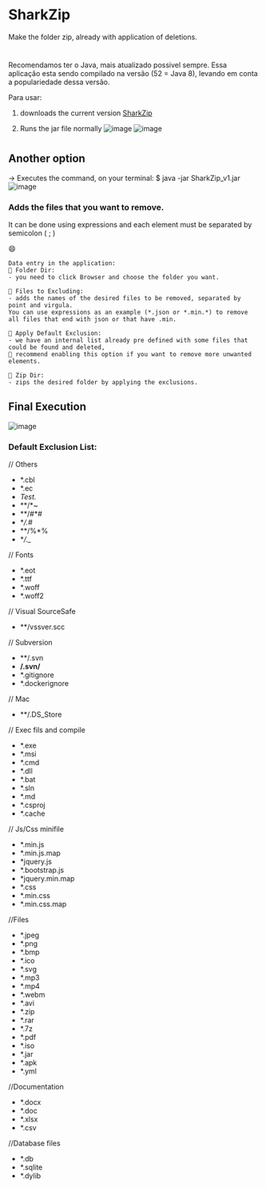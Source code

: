 # SharkZip
Make the folder zip, already with application of deletions.


#
Recomendamos ter o Java, mais atualizado possivel sempre. 
Essa aplicação esta sendo compilado na versão (52 = Java 8), levando em conta a populariedade dessa versão.

Para usar:
1. downloads the current version [SharkZip](https://github.com/mikusher/SharkZip/releases/download/v01/SharkZip_v1.jar) 

2. Runs the jar file normally
![image](https://user-images.githubusercontent.com/3151021/89665479-af0ec780-d8d0-11ea-9019-ee2b59fb03df.png)
![image](https://user-images.githubusercontent.com/3151021/89665056-f8124c00-d8cf-11ea-9520-f5beb12866ed.png)

#
## Another option
-> Executes the command, on your terminal:
$ java -jar SharkZip_v1.jar
![image](https://user-images.githubusercontent.com/3151021/89664977-db761400-d8cf-11ea-82c5-f72c61323801.png)


### Adds the files that you want to remove.
It can be done using expressions and each element must be separated by semicolon ( ; )


😄
``` x
Data entry in the application:
💬 Folder Dir: 
- you need to click Browser and choose the folder you want.

💬 Files to Excluding: 
- adds the names of the desired files to be removed, separated by point and virgula.
You can use expressions as an example (*.json or *.min.*) to remove all files that end with json or that have .min.

💬 Apply Default Exclusion: 
- we have an internal list already pre defined with some files that could be found and deleted, 
👋 recommend enabling this option if you want to remove more unwanted elements.  

💬 Zip Dir:
- zips the desired folder by applying the exclusions.

```
## Final Execution
![image](https://user-images.githubusercontent.com/3151021/89667613-5b05e200-d8d4-11ea-89cb-3e47e072932d.png)

### Default Exclusion List:
// Others
- *.cbl 
- *.ec 
- *Test.* 
- **/*~ 
- **/#*# 
- **/.#* 
- **/%*% 
- **/._* 

// Fonts
- *.eot 
- *.ttf 
- *.woff 
- *.woff2 

// Visual SourceSafe
- **/vssver.scc 

// Subversion
- **/.svn 
- **/.svn/** 
- *.gitignore 
- *.dockerignore 

// Mac
- **/.DS_Store 

// Exec fils and compile
- *.exe 
- *.msi 
- *.cmd 
- *.dll 
- *.bat 
- *.sln 
- *.md 
- *.csproj 
- *.cache 

// Js/Css minifile
- *.min.js 
- *.min.js.map 
- *jquery.js 
- *.bootstrap.js 
- *jquery.min.map 
- *.css 
- *.min.css 
- *.min.css.map 

//Files
- *.jpeg 
- *.png 
- *.bmp 
- *.ico 
- *.svg 
- *.mp3 
- *.mp4 
- *.webm 
- *.avi 
- *.zip 
- *.rar 
- *.7z 
- *.pdf 
- *.iso 
- *.jar 
- *.apk 
- *.yml 

//Documentation
- *.docx 
- *.doc 
- *.xlsx 
- *.csv 

//Database files
- *.db 
- *.sqlite 
- *.dylib 
